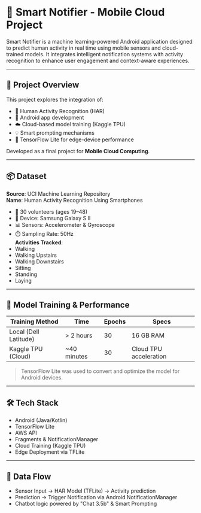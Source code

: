 # 🤖 Smart Notifier - Mobile Cloud Project

Smart Notifier is a machine learning-powered Android application designed to predict human activity in real time using mobile sensors and cloud-trained models. It integrates intelligent notification systems with activity recognition to enhance user engagement and context-aware experiences.

---

## 🌟 Project Overview

This project explores the integration of:

- 🧠 Human Activity Recognition (HAR)
- 📲 Android app development
- ☁️ Cloud-based model training (Kaggle TPU)
- 💡 Smart prompting mechanisms
- 🔁 TensorFlow Lite for edge-device performance

Developed as a final project for **Mobile Cloud Computing**.

---

## 📦 Dataset

**Source**: UCI Machine Learning Repository  
**Name**: Human Activity Recognition Using Smartphones  
- 👤 30 volunteers (ages 19–48)
- 📱 Device: Samsung Galaxy S II
- 📊 Sensors: Accelerometer & Gyroscope
- ⏱️ Sampling Rate: 50Hz  
**Activities Tracked**:
- Walking
- Walking Upstairs
- Walking Downstairs
- Sitting
- Standing
- Laying

---

## 🧪 Model Training & Performance

| Training Method        | Time         | Epochs | Specs                     |
|------------------------|--------------|--------|----------------------------|
| Local (Dell Latitude)  | > 2 hours    | 30     | 16 GB RAM                 |
| Kaggle TPU (Cloud)     | ~40 minutes  | 30     | Cloud TPU acceleration    |

> TensorFlow Lite was used to convert and optimize the model for Android devices.

---

## 🛠️ Tech Stack

- Android (Java/Kotlin)
- TensorFlow Lite
- AWS API
- Fragments & NotificationManager
- Cloud Training (Kaggle TPU)
- Edge Deployment via TFLite

---

## 🔄 Data Flow

- Sensor Input → HAR Model (TFLite) → Activity prediction  
- Prediction → Trigger Notification via Android NotificationManager  
- Chatbot logic powered by "Chat 3.5b" & Smart Prompting  


